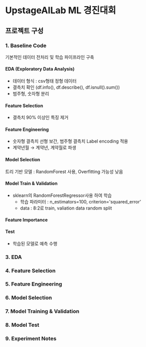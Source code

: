 # UpstageAILab ML 경진대회

## 프로젝트 구성
### 1. Baseline Code
기본적인 데이터 전처리 및 학습 파이프라인 구축


#### EDA (Exploratory Data Analysis)
 - 데이터 형식 : csv형태 정형 데이터 
 - 결측치 확인 (df.info(), df.describe(), df.isnull().sum())
 - 범주형, 숫자형 분리 

#### Feature Selection
 - 결측치 90% 이상인 특징 제거

#### Feature Engineering
 - 숫자형 결측치 선형 보간, 범주형 결측치 Label encoding 적용
 - 계약년월 → 계약년, 계약월로 파생

#### Model Selection
트리 기반 모델 : RandomForest 사용, Overfitting 가능성 낮음

#### Model Train & Validation
 - sklearn의 RandomForestRegressor사용 하여 학습
   - 학습 파라미터 : n_estimators=100, criterion='squared_error'
   - data : 8:2로 train, valiation data random split 

#### Feature Importance

#### Test
 - 학습된 모델로 예측 수행

### 3. EDA

### 4. Feature Selection

### 5. Feature Engineering

### 6. Model Selection

### 7. Model Training & Validation

### 8. Model Test

### 9. Experiment Notes
